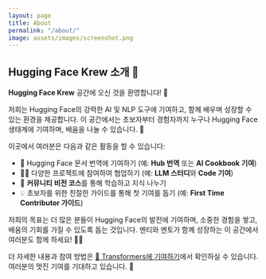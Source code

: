 ```yaml
---
layout: page
title: About
permalink: "/about/"
image: assets/images/screenshot.png
---
```


## Hugging Face Krew 소개 💖

**Hugging Face Krew** 공간에 오신 것을 환영합니다! 🌟

저희는 Hugging Face의 강력한 AI 및 NLP 도구에 기여하고, 함께 배우며 성장할 수 있는 환경을 제공합니다. 이 공간에서는 초보자부터 경험자까지 누구나 Hugging Face 생태계에 기여하며, 배움을 나눌 수 있습니다. 🚀

이곳에서 여러분은 다음과 같은 활동을 할 수 있습니다:

- 📝 Hugging Face 문서 번역에 기여하기 (예: **Hub 번역** 또는 **AI Cookbook 기여**)
- 👩‍💻 다양한 프로젝트에 참여하여 협업하기 (예: **LLM 스터디**와 **Code 기여**)
- 🧠 **커뮤니티 비전 코스**를 통해 학습하고 지식 나누기
- 💡 초보자를 위한 친절한 가이드를 통해 첫 기여를 돕기 (예: **First Time Contributor 가이드**)

저희의 목표는 더 많은 분들이 Hugging Face의 발전에 기여하며, 소중한 경험을 쌓고, 배움의 기회를 가질 수 있도록 돕는 것입니다. 멘티와 멘토가 함께 성장하는 이 공간에서 여러분도 함께 하세요! 💼💡

더 자세한 내용과 참여 방법은 [🤗 Transformers에 기여하기](https://huggingface.co/docs/transformers/main/ko/contributing)에서 확인하실 수 있습니다. 여러분의 멋진 기여를 기대하고 있습니다. 💪
